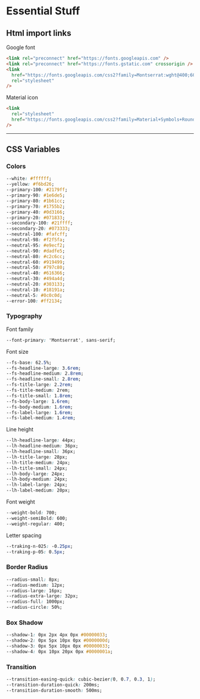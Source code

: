 # Essential Stuff

## Html import links

Google font

```html
<link rel="preconnect" href="https://fonts.googleapis.com" />
<link rel="preconnect" href="https://fonts.gstatic.com" crossorigin />
<link
  href="https://fonts.googleapis.com/css2?family=Montserrat:wght@400;600;700&display=swap"
  rel="stylesheet"
/>
```

Material icon

```html
<link
  rel="stylesheet"
  href="https://fonts.googleapis.com/css2?family=Material+Symbols+Rounded:opsz,wght,FILL,GRAD@24,400,0..1,0"
/>
```

---

## CSS Variables

### Colors

```css
--white: #ffffff;
--yellow: #f6bd26;
--primary-100: #2179ff;
--primary-90: #1e6de5;
--primary-80: #1b61cc;
--primary-70: #1755b2;
--primary-40: #0d3166;
--primary-20: #071833;
--secondary-100: #21ffff;
--secondary-20: #073333;
--neutral-100: #fafcff;
--neutral-98: #f2f5fa;
--neutral-95: #e9ecf2;
--neutral-90: #dadfe5;
--neutral-80: #c2c6cc;
--neutral-60: #919499;
--neutral-50: #797c80;
--neutral-40: #616366;
--neutral-30: #494a4d;
--neutral-20: #303133;
--neutral-10: #18191a;
--neutral-5: #0c0c0d;
--error-100: #ff2134;
```

### Typography

Font family

```css
--font-primary: 'Montserrat', sans-serif;
```

Font size

```css
--fs-base: 62.5%;
--fs-headline-large: 3.6rem;
--fs-headline-medium: 2.8rem;
--fs-headline-small: 2.8rem;
--fs-title-large: 2.2rem;
--fs-title-medium: 2rem;
--fs-title-small: 1.8rem;
--fs-body-large: 1.6rem;
--fs-body-medium: 1.6rem;
--fs-label-large: 1.6rem;
--fs-label-medium: 1.4rem;
```

Line height

```css
--lh-headline-large: 44px;
--lh-headline-medium: 36px;
--lh-headline-small: 36px;
--lh-title-large: 28px;
--lh-title-medium: 24px;
--lh-title-small: 24px;
--lh-body-large: 24px;
--lh-body-medium: 24px;
--lh-label-large: 24px;
--lh-label-medium: 20px;
```

Font weight

```css
--weight-bold: 700;
--weight-semiBold: 600;
--weight-regular: 400;
```

Letter spacing

```css
--traking-n-025: -0.25px;
--traking-p-05: 0.5px;
```

### Border Radius

```css
--radius-small: 8px;
--radius-medium: 12px;
--radius-large: 16px;
--radius-extra-large: 32px;
--radius-full: 1000px;
--radius-circle: 50%;
```

### Box Shadow

```css
--shadow-1: 0px 2px 4px 0px #00000033;
--shadow-2: 0px 5px 10px 0px #0000000d;
--shadow-3: 0px 5px 10px 0px #00000033;
--shadow-4: 0px 10px 20px 0px #0000001a;
```

### Transition

```css
--transition-easing-quick: cubic-bezier(0, 0.7, 0.3, 1);
--transition-duration-quick: 200ms;
--transition-duration-smooth: 500ms;
```
